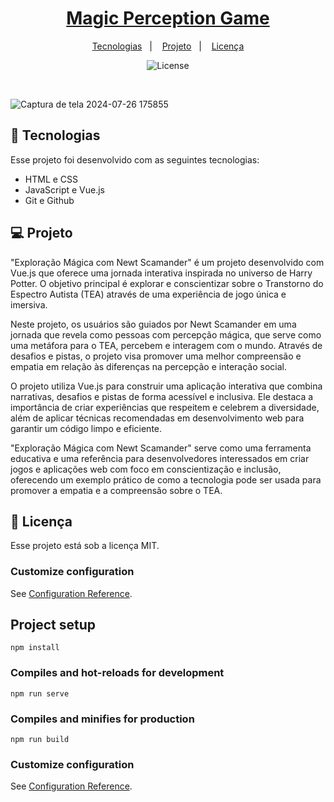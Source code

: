 


<h1 align="center"> <a href="https://social-links-xi-brown.vercel.app/" target="_blank">Magic Perception Game</a> </h1>

<p align="center">
  <a href="#-tecnologias">Tecnologias</a>&nbsp;&nbsp;&nbsp;|&nbsp;&nbsp;&nbsp;
  <a href="#-projeto">Projeto</a>&nbsp;&nbsp;&nbsp;|&nbsp;&nbsp;&nbsp;
  <a href="#memo-licença">Licença</a>
</p>

<p align="center">
  <img alt="License" src="https://img.shields.io/static/v1?label=license&message=MIT&color=49AA26&labelColor=000000">
</p>

<br>

 
  ![Captura de tela 2024-07-26 175855](https://github.com/user-attachments/assets/1ec1539c-ada1-4520-b072-18b54d2d16c8)



## 🚀 Tecnologias

Esse projeto foi desenvolvido com as seguintes tecnologias:

- HTML e CSS
- JavaScript e Vue.js
- Git e Github

## 💻 Projeto
"Exploração Mágica com Newt Scamander" é um projeto desenvolvido com Vue.js que oferece uma jornada interativa inspirada no universo de Harry Potter. O objetivo principal é explorar e conscientizar sobre o Transtorno do Espectro Autista (TEA) através de uma experiência de jogo única e imersiva.

Neste projeto, os usuários são guiados por Newt Scamander em uma jornada que revela como pessoas com percepção mágica, que serve como uma metáfora para o TEA, percebem e interagem com o mundo. Através de desafios e pistas, o projeto visa promover uma melhor compreensão e empatia em relação às diferenças na percepção e interação social.

O projeto utiliza Vue.js para construir uma aplicação interativa que combina narrativas, desafios e pistas de forma acessível e inclusiva. Ele destaca a importância de criar experiências que respeitem e celebrem a diversidade, além de aplicar técnicas recomendadas em desenvolvimento web para garantir um código limpo e eficiente.

"Exploração Mágica com Newt Scamander" serve como uma ferramenta educativa e uma referência para desenvolvedores interessados em criar jogos e aplicações web com foco em conscientização e inclusão, oferecendo um exemplo prático de como a tecnologia pode ser usada para promover a empatia e a compreensão sobre o TEA.


## :memo: Licença

Esse projeto está sob a licença MIT.


### Customize configuration
See [Configuration Reference](https://cli.vuejs.org/config/).


## Project setup
```
npm install
```

### Compiles and hot-reloads for development
```
npm run serve
```

### Compiles and minifies for production
```
npm run build
```

### Customize configuration
See [Configuration Reference](https://cli.vuejs.org/config/).
